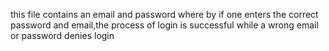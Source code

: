 this file contains an email and password where by if one enters the correct password and email,the process of login is successful while a wrong email or password denies login
